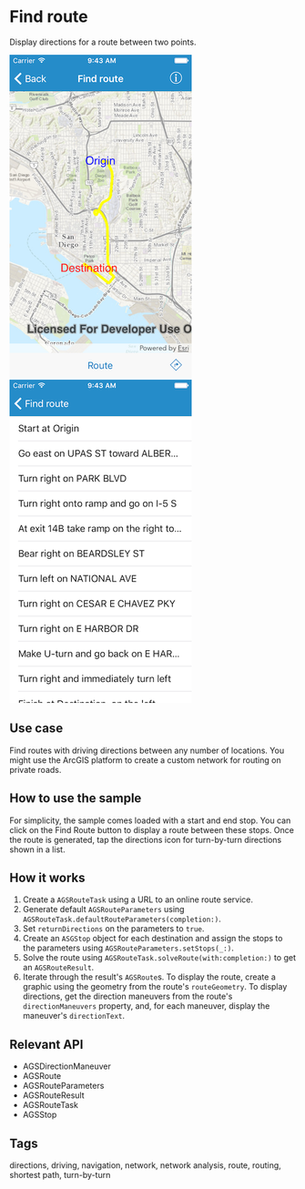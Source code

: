 # Find route

Display directions for a route between two points.

![Solved route](find-route-1.png)
![List of directions](find-route-2.png)

## Use case

Find routes with driving directions between any number of locations. You might use the ArcGIS platform to create a custom network for routing on private roads.

## How to use the sample

For simplicity, the sample comes loaded with a start and end stop. You can click on the Find Route button to display a route between these stops. Once the route is generated, tap the directions icon for turn-by-turn directions shown in a list.

## How it works

1. Create a `AGSRouteTask` using a URL to an online route service.
2. Generate default `AGSRouteParameters` using `AGSRouteTask.defaultRouteParameters(completion:)`.
3. Set `returnDirections` on the parameters to `true`.
4. Create an `ASGStop` object for each destination and assign the stops to the parameters using `AGSRouteParameters.setStops(_:)`.
5. Solve the route using `AGSRouteTask.solveRoute(with:completion:)` to get an `AGSRouteResult`.
6. Iterate through the result's `AGSRoute`s. To display the route, create a graphic using the geometry from the route's `routeGeometry`. To display directions, get the direction maneuvers from the route's `directionManeuvers` property, and, for each maneuver, display the maneuver's `directionText`.

## Relevant API

* AGSDirectionManeuver
* AGSRoute
* AGSRouteParameters
* AGSRouteResult
* AGSRouteTask
* AGSStop

## Tags

directions, driving, navigation, network, network analysis, route, routing, shortest path, turn-by-turn
